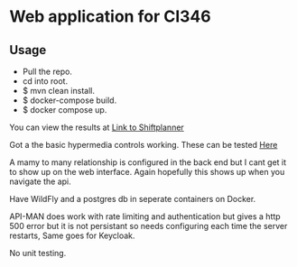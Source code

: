 # Web application for CI346

## Usage
- Pull the repo. 
- cd into root.
- $ mvn clean install.
- $ docker-compose build.
- $ docker compose up.


You can view the results at [Link to Shiftplanner](http://localhost:8080/shiftplanner-0.1/)

Got a the basic hypermedia controls working. These can be tested [Here](http://localhost8080/shiftplanner-0.1/api)

A mamy to many relationship is configured in the back end but I cant get it to show up on the web interface. Again
hopefully this shows up when you navigate the api.

Have WildFly and a postgres db in seperate containers on Docker.

API-MAN does work with rate limiting and authentication but gives a http 500 error but it is not persistant so needs configuring each time the server restarts, Same goes for Keycloak.

No unit testing.


